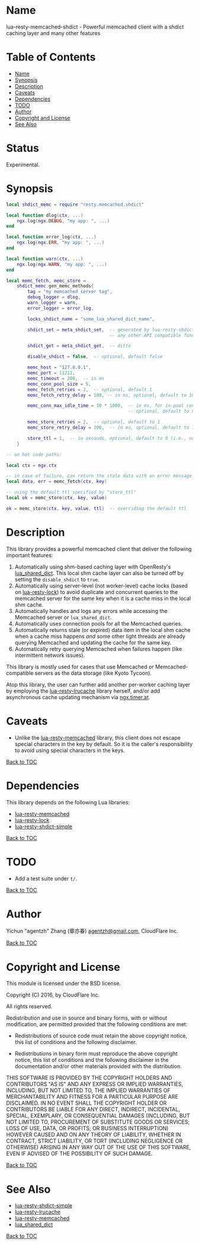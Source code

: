 Name
====

lua-resty-memcached-shdict - Powerful memcached client with a shdict caching layer and many other features

Table of Contents
=================

* [Name](#name)
* [Synopsis](#synopsis)
* [Description](#description)
* [Caveats](#caveats)
* [Dependencies](#dependencies)
* [TODO](#todo)
* [Author](#author)
* [Copyright and License](#copyright-and-license)
* [See Also](#see-also)

Status
======

Experimental.

Synopsis
========

```lua
local shdict_memc = require "resty.memcached.shdict"

local function dlog(ctx, ...)
    ngx.log(ngx.DEBUG, "my app: ", ...)
end

local function error_log(ctx, ...)
    ngx.log(ngx.ERR, "my app: ", ...)
end

local function warn(ctx, ...)
    ngx.log(ngx.WARN, "my app: ", ...)
end

local memc_fetch, memc_store =
    shdict_memc.gen_memc_methods{
        tag = "my memcached server tag",
        debug_logger = dlog,
        warn_logger = warn,
        error_logger = error_log,

        locks_shdict_name = "some_lua_shared_dict_name",

        shdict_set = meta_shdict_set,  -- generated by lua-resty-shdict-simple or
                                       -- any other API compatible function factories

        shdict_get = meta_shdict_get,  -- ditto

        disable_shdict = false,  -- optional, default false

        memc_host = "127.0.0.1",
        memc_port = 11211,
        memc_timeout = 200,  -- in ms
        memc_conn_pool_size = 5,
        memc_fetch_retries = 2,  -- optional, default 1
        memc_fetch_retry_delay = 100, -- in ms, optional, default to 100 (ms)

        memc_conn_max_idle_time = 10 * 1000,  -- in ms, for in-pool connections,
                                              -- optional, default to nil

        memc_store_retries = 2,  -- optional, default to 1
        memc_store_retry_delay = 100,  -- in ms, optional, default to 100 (ms)

        store_ttl = 1,  -- in seconds, optional, default to 0 (i.e., never expires)
    }

-- on hot code paths:

local ctx = ngx.ctx

-- in case of failure, can return the stale data with an error message
local data, err = memc_fetch(ctx, key)

-- using the default ttl specified by "store_ttl"
local ok = memc_store(ctx, key, value)

ok = memc_store(ctx, key, value, ttl)  -- overriding the default ttl
```

Description
===========

This library provides a powerful memcached client that deliver the following important features:

1. Automatically using shm-based caching layer with OpenResty's [lua_shared_dict](https://github.com/openresty/lua-nginx-module#lua_shared_dict).
This local shm cache layer can also be turned off by setting the `disable_shdict` to `true`.
1. Automatically using server-level (not worker-level) cache locks (based on
[lua-resty-lock](https://github.com/openresty/lua-resty-lock)) to avoid duplicate and concurrent
queries to the memcached server for the same key when it is a cache miss in the local shm cache.
1. Automatically handles and logs any errors while accessing the Memcached server or `lua_shared_dict`.
1. Automatically uses connection pools for all the Memcached queries.
1. Automatically returns stale (or expired) data item in the local shm cache when a cache miss happens
*and* some other light threads are already querying Memcached and updating the cache for the same key.
1. Automatically retry querying Memcached when failures happen (like intermittent network issues).

This library is mostly used for cases that use Memcached or Memcached-compatible servers as the
data storage (like Kyoto Tycoon).

Atop this library, the user can further add another per-worker caching layer by employing the
[lua-resty-lrucache](https://github.com/openresty/lua-resty-lrucache)
library herself, and/or add asynchronous cache updating mechanism via [ngx.timer.at](https://github.com/openresty/lua-nginx-module#ngxtimerat).

Caveats
=======

* Unlike the [lua-resty-memcached](https://github.com/openresty/lua-resty-memcached) library,
this client does not escape special characters in the key by default. So it is the caller's responsibility
to avoid using special characters in the keys.

[Back to TOC](#table-of-contents)

Dependencies
============

This library depends on the following Lua libraries:

* [lua-resty-memcached](https://github.com/openresty/lua-resty-memcached)
* [lua-resty-lock](https://github.com/openresty/lua-resty-lock)
* [lua-resty-shdict-simple](https://github.com/openresty/lua-resty-shdict-simple)

[Back to TOC](#table-of-contents)

TODO
====

* Add a test suite under `t/`.

[Back to TOC](#table-of-contents)

Author
======

Yichun "agentzh" Zhang (章亦春) <agentzh@gmail.com>, CloudFlare Inc.

[Back to TOC](#table-of-contents)

Copyright and License
=====================

This module is licensed under the BSD license.

Copyright (C) 2016, by CloudFlare Inc.

All rights reserved.

Redistribution and use in source and binary forms, with or without modification, are permitted provided that the following conditions are met:

* Redistributions of source code must retain the above copyright notice, this list of conditions and the following disclaimer.

* Redistributions in binary form must reproduce the above copyright notice, this list of conditions and the following disclaimer in the documentation and/or other materials provided with the distribution.

THIS SOFTWARE IS PROVIDED BY THE COPYRIGHT HOLDERS AND CONTRIBUTORS "AS IS" AND ANY EXPRESS OR IMPLIED WARRANTIES, INCLUDING, BUT NOT LIMITED TO, THE IMPLIED WARRANTIES OF MERCHANTABILITY AND FITNESS FOR A PARTICULAR PURPOSE ARE DISCLAIMED. IN NO EVENT SHALL THE COPYRIGHT HOLDER OR CONTRIBUTORS BE LIABLE FOR ANY DIRECT, INDIRECT, INCIDENTAL, SPECIAL, EXEMPLARY, OR CONSEQUENTIAL DAMAGES (INCLUDING, BUT NOT LIMITED TO, PROCUREMENT OF SUBSTITUTE GOODS OR SERVICES; LOSS OF USE, DATA, OR PROFITS; OR BUSINESS INTERRUPTION) HOWEVER CAUSED AND ON ANY THEORY OF LIABILITY, WHETHER IN CONTRACT, STRICT LIABILITY, OR TORT (INCLUDING NEGLIGENCE OR OTHERWISE) ARISING IN ANY WAY OUT OF THE USE OF THIS SOFTWARE, EVEN IF ADVISED OF THE POSSIBILITY OF SUCH DAMAGE.

[Back to TOC](#table-of-contents)

See Also
========

* [lua-resty-shdict-simple](https://github.com/openresty/lua-resty-shdict-simple)
* [lua-resty-lrucache](https://github.com/openresty/lua-resty-lrucache)
* [lua-resty-memcached](https://github.com/openresty/lua-resty-memcached)
* [lua_shared_dict](https://github.com/openresty/lua-nginx-module#lua_shared_dict)

[Back to TOC](#table-of-contents)
